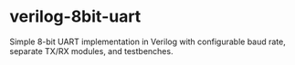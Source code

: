 # verilog-8bit-uart
Simple 8-bit UART implementation in Verilog with configurable baud rate, separate TX/RX modules, and testbenches.
